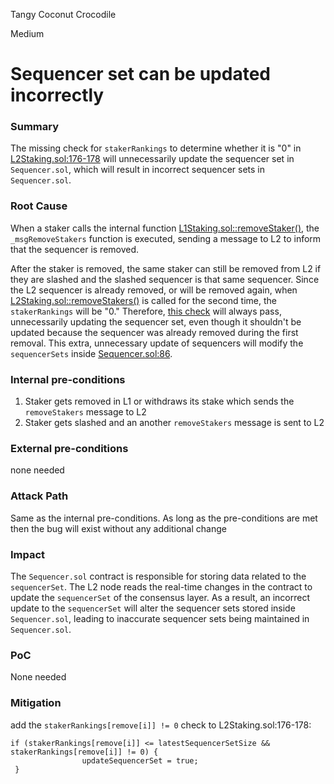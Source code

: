 Tangy Coconut Crocodile

Medium

# Sequencer set can be updated incorrectly

### Summary

The missing check for `stakerRankings` to determine whether it is "0" in [L2Staking.sol:176-178](https://github.com/sherlock-audit/2024-08-morphl2/blob/98e0ec4c5bbd0b28f3d3a9e9159d1184bc45b38d/morph/contracts/contracts/l2/staking/L2Staking.sol#L176-L178) will unnecessarily update the sequencer set in `Sequencer.sol`, which will result in incorrect sequencer sets in `Sequencer.sol`.

### Root Cause


When a staker calls the internal function [L1Staking.sol::removeStaker()](https://github.com/sherlock-audit/2024-08-morphl2/blob/98e0ec4c5bbd0b28f3d3a9e9159d1184bc45b38d/morph/contracts/contracts/l1/staking/L1Staking.sol#L178-L194), the `_msgRemoveStakers` function is executed, sending a message to L2 to inform that the sequencer is removed.

After the staker is removed, the same staker can still be removed from L2 if they are slashed and the slashed sequencer is that same sequencer. Since the L2 sequencer is already removed, or will be removed again, when [L2Staking.sol::removeStakers()](https://github.com/sherlock-audit/2024-08-morphl2/blob/98e0ec4c5bbd0b28f3d3a9e9159d1184bc45b38d/morph/contracts/contracts/l2/staking/L2Staking.sol#L173) is called for the second time, the `stakerRankings` will be "0." Therefore, [this check](https://github.com/sherlock-audit/2024-08-morphl2/blob/98e0ec4c5bbd0b28f3d3a9e9159d1184bc45b38d/morph/contracts/contracts/l2/staking/L2Staking.sol#L176-L178) will always pass, unnecessarily updating the sequencer set, even though it shouldn't be updated because the sequencer was already removed during the first removal. This extra, unnecessary update of sequencers will modify the `sequencerSets` inside [Sequencer.sol:86](https://github.com/sherlock-audit/2024-08-morphl2/blob/98e0ec4c5bbd0b28f3d3a9e9159d1184bc45b38d/morph/contracts/contracts/l2/staking/Sequencer.sol#L86-L111).

### Internal pre-conditions

1. Staker gets removed in L1 or withdraws its stake which sends the `removeStakers` message to L2
2. Staker gets slashed and an another `removeStakers` message is sent to L2

### External pre-conditions

none needed

### Attack Path

Same as the internal pre-conditions. As long as the pre-conditions are met then the bug will exist without any additional change 

### Impact

The `Sequencer.sol` contract is responsible for storing data related to the `sequencerSet`. The L2 node reads the real-time changes in the contract to update the `sequencerSet` of the consensus layer. As a result, an incorrect update to the `sequencerSet` will alter the sequencer sets stored inside `Sequencer.sol`, leading to inaccurate sequencer sets being maintained in `Sequencer.sol`.

### PoC

None needed

### Mitigation

add the `stakerRankings[remove[i]] != 0` check to L2Staking.sol:176-178:

```solidity
if (stakerRankings[remove[i]] <= latestSequencerSetSize && stakerRankings[remove[i]] != 0) {
                updateSequencerSet = true;
 }
```